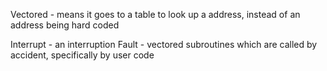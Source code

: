 Vectored - means it goes to a table to look up a address, instead of an address being hard coded

Interrupt - an interruption 
Fault - vectored subroutines which are called by accident, specifically by user code
